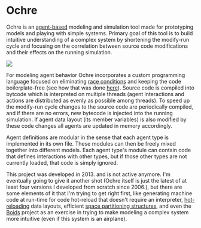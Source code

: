 # Ochre

Ochre is an [agent-based](https://en.wikipedia.org/wiki/Agent-based_model) modeling and simulation tool made for prototyping models and playing with simple systems. Primary goal of this tool is to build intuitive understanding of a complex system by shortening the modify-run cycle and focusing on the correlation between source code modifications and their effects on the running simulation.

![](res/ochre_particles.gif)

For modeling agent behavior Ochre incorporates a custom programming language focused on eliminating [race conditions](https://en.wikipedia.org/wiki/Race_condition) and keeping the code boilerplate-free (see how that was done [here](https://bcace.github.io/ochre.html)). Source code is compiled into bytcode which is interpreted on multiple threads (agent interactions and actions are distributed as evenly as possible among threads). To speed up the modify-run cycle changes to the source code are periodically compiled, and if there are no errors, new bytecode is injected into the running simulation. If agent data layout (its member variables) is also modified by these code changes all agents are updated in memory accordingly.

Agent definitions are modular in the sense that each agent type is implemented in its own file. These modules can then be freely mixed together into different models. Each agent type's module can contain code that defines interactions with other types, but if those other types are not currently loaded, that code is simply ignored.

This project was developed in 2013. and is not active anymore. I'm eventually going to give it another shot (Ochre itself is just the latest of at least four versions I developed from scratch since 2006.), but there are some elements of it that I'm trying to get right first, like generating machine code at run-time for code hot-reload that doesn't require an interpreter, [hot-reloading](https://github.com/bcace/coo) data layouts, efficient [space partitioning structures](https://bcace.github.io/tay.html), and even the [Boids](https://github.com/bcace/boids) project as an exercise in trying to make modeling a complex system more intuitive (even if this system is an airplane).
